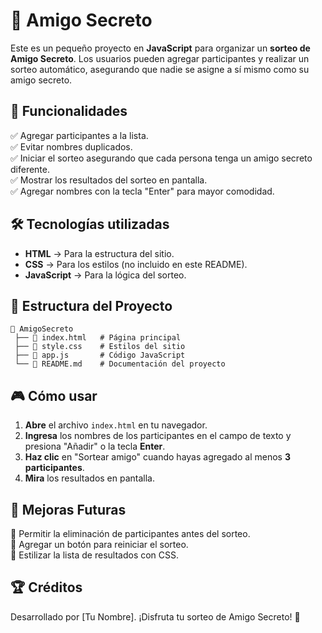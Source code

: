 # 🎁 Amigo Secreto

Este es un pequeño proyecto en **JavaScript** para organizar un **sorteo de Amigo Secreto**. Los usuarios pueden agregar participantes y realizar un sorteo automático, asegurando que nadie se asigne a sí mismo como su amigo secreto.

## 🚀 Funcionalidades

✅ Agregar participantes a la lista.  
✅ Evitar nombres duplicados.  
✅ Iniciar el sorteo asegurando que cada persona tenga un amigo secreto diferente.  
✅ Mostrar los resultados del sorteo en pantalla.  
✅ Agregar nombres con la tecla "Enter" para mayor comodidad.  

## 🛠️ Tecnologías utilizadas

- **HTML** → Para la estructura del sitio.
- **CSS** → Para los estilos (no incluido en este README).
- **JavaScript** → Para la lógica del sorteo.

## 📂 Estructura del Proyecto
```
📂 AmigoSecreto
 ├── 📄 index.html   # Página principal
 ├── 📄 style.css    # Estilos del sitio
 ├── 📄 app.js       # Código JavaScript
 └── 📄 README.md    # Documentación del proyecto
```

## 🎮 Cómo usar

1. **Abre** el archivo `index.html` en tu navegador.
2. **Ingresa** los nombres de los participantes en el campo de texto y presiona "Añadir" o la tecla **Enter**.
3. **Haz clic** en "Sortear amigo" cuando hayas agregado al menos **3 participantes**.
4. **Mira** los resultados en pantalla.

## 📌 Mejoras Futuras

🔹 Permitir la eliminación de participantes antes del sorteo.  
🔹 Agregar un botón para reiniciar el sorteo.  
🔹 Estilizar la lista de resultados con CSS.  

## 🏆 Créditos
Desarrollado por [Tu Nombre]. ¡Disfruta tu sorteo de Amigo Secreto! 🎉

